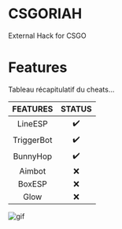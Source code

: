 # CSGORIAH
External Hack for CSGO

# Features
Tableau récapitulatif du cheats...

|   FEATURES  | STATUS |
|:----------:|:------:|
|   LineESP  |    ✔️   |
| TriggerBot |    ✔️   |
|  BunnyHop  |    ✔️   |
|   Aimbot   |    ❌   |
|   BoxESP   |    ❌   |
|    Glow    |    ❌   |

![gif](https://nsa40.casimages.com/img/2020/02/17/200217080445123815.gif)
